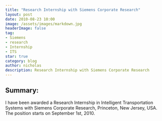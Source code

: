 ```yaml
---
title: "Research Internship with Siemens Corporate Research"
layout: post
date: 2010-08-23 10:00
image: /assets/images/markdown.jpg
headerImage: false
tag:
- Siemens
- research
- Internship
- ITS
star: true
category: blog
author: nicholas
description: Research Internship with Siemens Corporate Research
---
```


## Summary:
I have been awarded a Research Internship in Intelligent Transportation Systems with Siemens Corporate Research, Princeton, New Jersey, USA. The position starts on September 1st, 2010.
